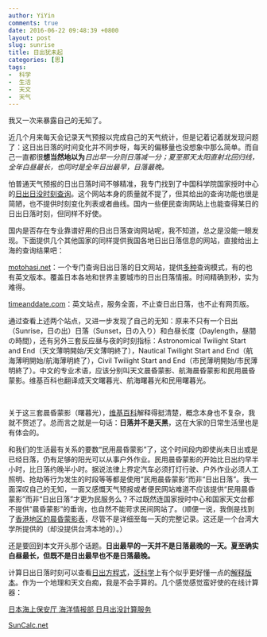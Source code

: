 ```yaml
---
author: YiYin
comments: true
date: 2016-06-22 09:48:39 +0800
layout: post
slug: sunrise
title: 日出犹未起
categories: [思]
tags:
-  科学
-  生活
-  天文
-  天气
---
```


我又一次来暴露自己的无知了。

近几个月来每天会记录天气预报以完成自己的天气统计，但是记着记着就发现问题了：这日出日落的时间变化并不同步呀，每天的偏移量也没想象中那么简单。而自己一直都很**想当然地以为***日出早一分则日落减一分；夏至那天太阳直射北回归线，全年白昼最长，也同时是全年日出最早，日落最晚。*

怕普通天气预报的日出日落时间不够精准，我专门找到了中国科学院国家授时中心的<a href="http://www.time.ac.cn/serve/sunriseset/" target="_blank">日出日没时刻查询</a>。这个网站本身的质量就不提了，但其给出的查询功能也很是简陋，也不提供时刻变化列表或者曲线。国内一些便民查询网站上也能查得某日的日出日落时刻，但同样不好使。

国内是否存在专业靠谱好用的日出日落查询网站呢，我不知道，总之是没能一眼发现。下面提供几个其他国家的同样提供我国各地日出日落信息的网站，直接给出上海的查询结果吧：

<a href="http://www.motohasi.net/SunriseSunset/WorldSun2.php?Date=2016-06-21&Lat=31.217499&Lng=121.475830&TimeZone=Asia/Shanghai&CityName=上海" target="_blank">motohasi.net</a>：一个专门查询日出日落的日文网站，提供<a href="http://www.motohasi.net/SunriseSunset/" target="_blank">多种</a>查询模式，有的也有英文版本。覆盖日本各地和世界主要城市的日出日落情报。时间精确到秒，实为难得。

<a href="http://www.timeanddate.com/sun/china/shanghai" target="_blank">timeanddate.com</a>：英文站点，服务全面，不止查日出日落，也不止有网页版。

通过查看上述两个站点，又进一步发现了自己的无知：原来不只有一个日出（Sunrise，日の出）日落（Sunset，日の入り）和白昼长度（Daylength，昼間の時間），还有另外三套反应昼与夜的时刻指标：Astronomical Twilight Start and End（天文薄明開始/天文薄明終了），Nautical Twilight Start and End（航海薄明開始/航海薄明終了），Civil Twilight Start and End（市民薄明開始/市民薄明終了）。中文的专业术语，应该分别叫天文晨昏蒙影、航海晨昏蒙影和民用晨昏蒙影。维基百科也翻译成天文曙暮光、航海曙暮光和民用曙暮光。

<img src="/public/images/motohasi" alt="">
<img src="/public/images/timeanddate" alt="">

关于这三套晨昏蒙影（曙暮光），<a href="https://zh.wikipedia.org/zh-hant/曙暮光" target="_blank">维基百科</a>解释得挺清楚，概念本身也不复杂，我就不赘述了。总而言之就是一句话：**日落并不是天黑**，这在大家的日常生活里也是有体会的。

和我们的生活最有关系的要数“民用晨昏蒙影”了，这个时间段内即使尚未日出或是已经日落，仍有足够的阳光可以从事户外作业。民用晨昏蒙影的开始比日出约早半小时，比日落约晚半小时。据说法律上界定汽车必须打灯行驶、户外作业必须人工照明、抢劫等行为发生的时段等等都是使用“民用晨昏蒙影”而非“日出日落”。我一面深叹自己的无知，一面又感慨天气预报或者便民网站难道不应该提供“民用晨昏蒙影”而非“日出日落”才更为民服务么？不过既然连国家授时中心和国家天文台都不提供“晨昏蒙影”的垂询，也自然不能苛求民间网站了。（顺便一说，我倒是找到了<a href="http://people.chu.edu.tw/~t09403006/information(3).htm" target="_blank">香港地区的晨昏蒙影表</a>，尽管不是详细至每一天的完整记录。这还是一个台湾大学所提供的（却没提供台湾本地的）。）

还是要回到本文开头那个话题。**日出最早的一天并不是日落最晚的一天。夏至确实白昼最长，但既不是日出最早也不是日落最晚。**

计算日出日落时刻可以查看<a href="https://en.wikipedia.org/wiki/Sunrise_equation" target="_blank">日出方程式</a>，<a href="http://pansci.asia" target="_blank">泛科学</a>上有个似乎更好懂一点的<a href="http://pansci.asia/archives/10940" target="_blank">解释版本</a>。作为一个地理和天文白痴，我是不会手算的。几个感觉感觉蛮好使的在线计算器：

<a href="http://www1.kaiho.mlit.go.jp/KOHO/automail/sun_form3.html" target="_blank">日本海上保安厅 海洋情报部 日月出没計算服务</a>

<a href="http://suncalc.net" target="_blank">SunCalc.net</a>



